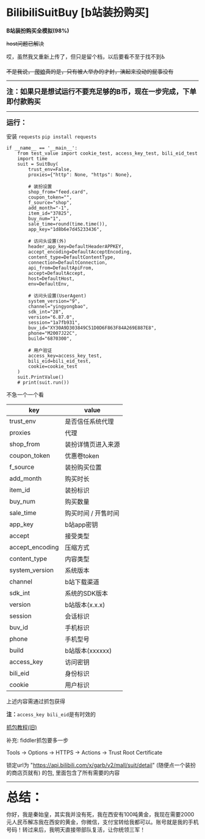 # BilibiliSuitBuy [b站装扮购买]

**B站装扮购买全模拟(98%)**

~~host问题已解决~~

哎，虽然我又重新上传了，但只是留个档，以后要看不至于找不到♿

~~不是我说， [爬娘](https://space.bilibili.com/647193094)真的是，只有被人举办的才封，演起来没动的屁事没有~~

------------------------------------------------

<font size=4>**注：如果只是想试运行不要充足够的B币，现在一步完成，下单即付款购买**</font>

------------------------------------------------

<font size=4>**运行：**</font>

安装 ```requests``` ``` pip install requests ```

```
if __name__ == '__main__':
    from test_value import cookie_test, access_key_test, bili_eid_test
    import time
    suit = SuitBuy(
        trust_env=False,
        proxies={"http": None, "https": None},

        # 装扮设置
        shop_from="feed.card",
        coupon_token="",
        f_source="shop",
        add_month="-1",
        item_id="37825",
        buy_num="1",
        sale_time=round(time.time()),
        app_key="1d8b6e7d45233436",

        # 访问头设置(外)
        header_app_key=DefaultHeaderAPPKEY,
        accept_encoding=DefaultAcceptEncoding,
        content_type=DefaultContentType,
        connection=DefaultConnection,
        api_from=DefaultApiFrom,
        accept=DefaultAccept,
        host=DefaultHost,
        env=DefaultEnv,

        # 访问头设置(UserAgent)
        system_version="9",
        channel="yingyongbao",
        sdk_int="28",
        version="6.87.0",
        session="1a7fb931",
        buv_id="XY30A9D303849C51D0D6F863F84A269E887E8",
        phone="M2007J22C",
        build="6870300",

        # 用户验证
        access_key=access_key_test,
        bili_eid=bili_eid_test,
        cookie=cookie_test
    )
    suit.PrintValue()
    # print(suit.run())
```

不急一个一个看

| key             | value        |
|-----------------|--------------|
| trust_env       | 是否信任系统代理     |
| proxies         | 代理           |
| shop_from       | 装扮详情页进入来源    |
| coupon_token    | 优惠卷token     |
| f_source        | 装扮购买位置       |
| add_month       | 购买时长         |
| item_id         | 装扮标识         |
| buy_num         | 购买数量         |
| sale_time       | 购买时间 / 开售时间  |
| app_key         | b站app密钥      |
| accept          | 接受类型         |
| accept_encoding | 压缩方式         |
| content_type    | 内容类型         |
| system_version  | 系统版本         |
| channel         | b站下载渠道       |
| sdk_int         | 系统的SDK版本     |
| version         | b站版本(x.x.x)  |
| session         | 会话标识         |
| buv_id          | 手机标识         |
| phone           | 手机型号         |
| build           | b站版本(xxxxxx) |
| access_key      | 访问密钥         |
| bili_eid        | 身份标识         |
| cookie          | 用户标识         |

上述内容需通过抓包获得

**注：**```access_key bili_eid```是有时效的

[抓包教程(旧)](https://pan.baidu.com/s/1epzhwbTpBNwNUMT0E-u_TQ?pwd=uvij)

补充: fiddler抓包要多一步

Tools -> Options -> HTTPS -> Actions -> Trust Root Certificate

锁定url为 "https://api.bilibili.com/x/garb/v2/mall/suit/detail" (随便点一个装扮的商店页就有) 的包, 里面包含了所有需要的内容

------------------------------------------------

<font size=6>**总结：** </font>

你好，我是秦始皇，其实我并没有死，我在西安有100吨黄金，我现在需要2000元人民币解冻我在西安的黄金，你微信，支付宝转给我都可以。账号就是我的手机号码！转过来后，我明天直接带部队复活，让你统领三军！
